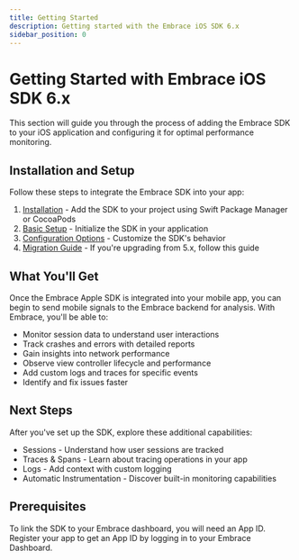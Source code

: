 ```yaml
---
title: Getting Started
description: Getting started with the Embrace iOS SDK 6.x
sidebar_position: 0
---
```


# Getting Started with Embrace iOS SDK 6.x

This section will guide you through the process of adding the Embrace SDK to your iOS application and configuring it for optimal performance monitoring.

## Installation and Setup

Follow these steps to integrate the Embrace SDK into your app:

1. [Installation](/ios/open-source/getting-started/installation.md) - Add the SDK to your project using Swift Package Manager or CocoaPods
2. [Basic Setup](/ios/open-source/getting-started/basic-setup.md) - Initialize the SDK in your application
3. [Configuration Options](/ios/open-source/getting-started/configuration-options.md) - Customize the SDK's behavior
4. [Migration Guide](/ios/open-source/getting-started/migration-guide.md) - If you're upgrading from 5.x, follow this guide

## What You'll Get

Once the Embrace Apple SDK is integrated into your mobile app, you can begin to send mobile signals to the Embrace backend for analysis. With Embrace, you'll be able to:

- Monitor session data to understand user interactions
- Track crashes and errors with detailed reports
- Gain insights into network performance
- Observe view controller lifecycle and performance
- Add custom logs and traces for specific events
- Identify and fix issues faster

## Next Steps

After you've set up the SDK, explore these additional capabilities:

- Sessions - Understand how user sessions are tracked
- Traces & Spans - Learn about tracing operations in your app
- Logs - Add context with custom logging
- Automatic Instrumentation - Discover built-in monitoring capabilities

## Prerequisites

To link the SDK to your Embrace dashboard, you will need an App ID. Register your app to get an App ID by logging in to your Embrace Dashboard.
